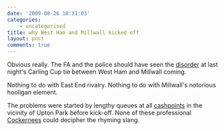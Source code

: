 ```yaml
---
date: '2009-08-26 10:31:03'
categories:
    - uncategorised
title: why West Ham and Millwall kicked off
layout: post
comments: true
---
```

Obvious really. The FA and the police should have seen the
[disorder](http://news.bbc.co.uk/sport2/hi/football/teams/w/west_ham_utd/8221590.stm)
at last night's Carling Cup tie between West Ham and Millwall coming.

Nothing to do with East End rivalry. Nothing to do with Millwall's
notorious hooligan element.

The problems were started by lengthy queues at all
[cashpoints](http://news.bbc.co.uk/2/hi/uk_news/england/london/8217499.stm)
in the vicinity of Upton Park before kick-off. None of these
professional
[Cockernees](http://www.nbrightside.com/blog/2006/08/24/cockneys-r-us/)
could decipher the rhyming slang.
